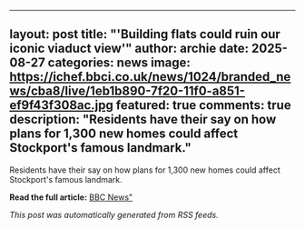---
  layout: post
  title: "'Building flats could ruin our iconic viaduct view'"
  author: archie
  date: 2025-08-27
  categories: news
  image: https://ichef.bbci.co.uk/news/1024/branded_news/cba8/live/1eb1b890-7f20-11f0-a851-ef9f43f308ac.jpg
  featured: true
  comments: true
  description: "Residents have their say on how plans for 1,300 new homes could affect Stockport's famous landmark."
  ---

  Residents have their say on how plans for 1,300 new homes could affect Stockport's famous landmark.

  **Read the full article:** [BBC News"](https://www.bbc.com/news/articles/cjdy87xm5n0o?at_medium=RSS&at_campaign=rss)

  *This post was automatically generated from RSS feeds.*
  
